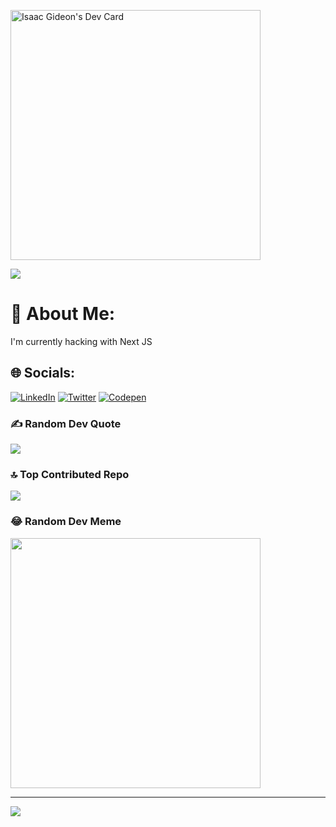 



<a href="https://app.daily.dev/Vxrcel"><img src="https://api.daily.dev/devcards/16c11dc470c243368c5701f1f8a8f873.png?r=8kj" width="400" alt="Isaac Gideon's Dev Card"/></a>
<!---
kleenpulse/kleenpulse is a ✨ special ✨ repository because its `README.md` (this file) appears on your GitHub profile.
You can click the Preview link to take a look at your changes.
--->

[![](https://visitcount.itsvg.in/api?id=kleenpulse&icon=5&color=0)](https://visitcount.itsvg.in)

# 💫 About Me:
I'm currently hacking with Next JS


## 🌐 Socials:
[![LinkedIn](https://img.shields.io/badge/LinkedIn-%230077B5.svg?logo=linkedin&logoColor=white)](https://linkedin.com/in/Vxrcel) [![Twitter](https://img.shields.io/badge/Twitter-%231DA1F2.svg?logo=Twitter&logoColor=white)](https://twitter.com/kleen_pulse) [![Codepen](https://img.shields.io/badge/Codepen-000000?style=for-the-badge&logo=codepen&logoColor=white)](https://codepen.io/SkyeGideon) 


### ✍️ Random Dev Quote
![](https://quotes-github-readme.vercel.app/api?type=horizontal&theme=radical)

### 🔝 Top Contributed Repo
![](https://github-contributor-stats.vercel.app/api?username=kleenpulse&limit=5&theme=onestar&combine_all_yearly_contributions=true)

### 😂 Random Dev Meme
<img src='https://randommeme-five.vercel.app/' style="height: 400px;"/>

---
[![](https://visitcount.itsvg.in/api?id=kleenpulse&icon=5&color=0)](https://visitcount.itsvg.in)

<!-- Proudly created with GPRM ( https://gprm.itsvg.in ) -->
